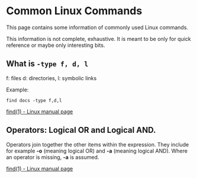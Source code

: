 # Common Linux Commands

This page contains some information of commonly used Linux commands.

This information is not complete, exhaustive. It is meant to be only for quick reference or maybe only interesting bits.

## What is `-type f, d, l`

f: files
d: directories,
l: symbolic links

Example:

```
find docs -type f,d,l
```

[find(1) - Linux manual page](https://man7.org/linux/man-pages/man1/find.1.html)

## Operators: Logical OR and Logical AND.

Operators join together the other items within the expression. They include for example **-o** (meaning logical OR) and **-a** (meaning logical AND). Where an operator is missing, **-a** is assumed.

[find(1) - Linux manual page](https://man7.org/linux/man-pages/man1/find.1.html)
